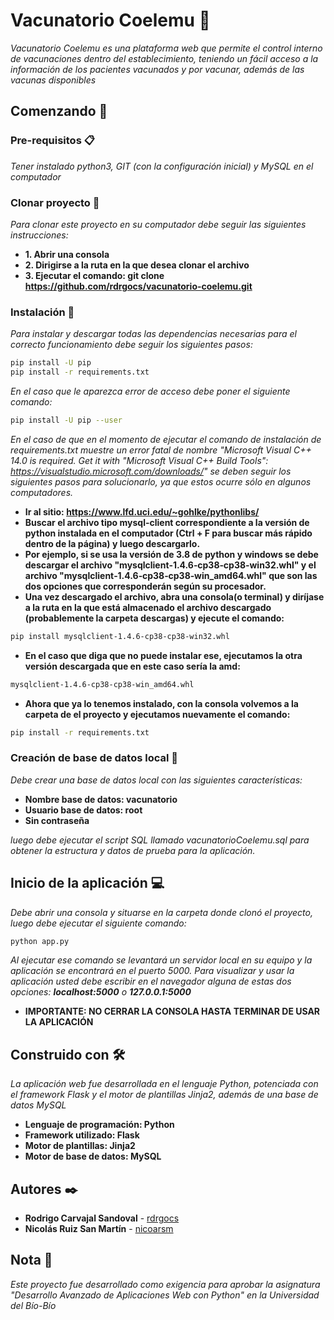 # Vacunatorio Coelemu 💉

_Vacunatorio Coelemu es una plataforma web que permite el control interno de vacunaciones dentro del establecimiento, teniendo un fácil acceso a la información de los pacientes vacunados y por vacunar, además de las vacunas disponibles_


## Comenzando 🚀

### Pre-requisitos 📋

_Tener instalado python3, GIT (con la configuración inicial) y MySQL en el computador_

### Clonar proyecto 🧲

_Para clonar este proyecto en su computador debe seguir las siguientes instrucciones:_

* **1. Abrir una consola**
* **2. Dirigirse a la ruta en la que desea clonar el archivo**
* **3. Ejecutar el comando: git clone https://github.com/rdrgocs/vacunatorio-coelemu.git**

### Instalación 🔧

_Para instalar y descargar todas las dependencias necesarias para el correcto funcionamiento debe seguir los siguientes pasos:_

```bash
pip install -U pip
pip install -r requirements.txt
```
_En el caso que le aparezca error de acceso debe poner el siguiente comando:_
```bash
pip install -U pip --user
```

_En el caso de que en el momento de ejecutar el comando de instalación de requirements.txt muestre un error fatal de nombre "Microsoft Visual C++ 14.0 is required. Get it with "Microsoft Visual C++ Build Tools": https://visualstudio.microsoft.com/downloads/" se deben seguir los siguientes pasos para solucionarlo, ya que estos ocurre sólo en algunos computadores._

* **Ir al sitio: https://www.lfd.uci.edu/~gohlke/pythonlibs/**
* **Buscar el archivo tipo mysql-client correspondiente a la versión de python instalada en el computador (Ctrl + F para buscar más rápido dentro de la página) y luego descargarlo.**
* **Por ejemplo, si se usa la versión de 3.8 de python y windows se debe descargar el archivo "mysqlclient‑1.4.6‑cp38‑cp38‑win32.whl" y el archivo "mysqlclient‑1.4.6‑cp38‑cp38‑win_amd64.whl" que son las dos opciones que corresponderán según su procesador.**
* **Una vez descargado el archivo, abra una consola(o terminal) y diríjase a la ruta en la que está almacenado el archivo descargado (probablemente la carpeta descargas) y ejecute el comando:**

```bash
pip install mysqlclient‑1.4.6‑cp38‑cp38‑win32.whl
```

* **En el caso que diga que no puede instalar ese, ejecutamos la otra versión descargada que en este caso sería la amd:**

```bash
mysqlclient‑1.4.6‑cp38‑cp38‑win_amd64.whl
```

* **Ahora que ya lo tenemos instalado, con la consola volvemos a la carpeta de el proyecto y ejecutamos nuevamente el comando:**

```bash
pip install -r requirements.txt
```

### Creación de base de datos local 💾

_Debe crear una base de datos local con las siguientes características:_

* **Nombre base de datos: vacunatorio**
* **Usuario base de datos: root**
* **Sin contraseña**

_luego debe ejecutar el script SQL llamado vacunatorioCoelemu.sql para obtener la estructura y datos de prueba para la aplicación._

## Inicio de la aplicación 💻

_Debe abrir una consola y situarse en la carpeta donde clonó el proyecto, luego debe ejecutar el siguiente comando:_

```bash
python app.py
```

_Al ejecutar ese comando se levantará un servidor local en su equipo y la aplicación se encontrará en el puerto 5000._
_Para visualizar y usar la aplicación usted debe escribir en el navegador alguna de estas dos opciones: **localhost:5000** o **127.0.0.1:5000**_

* **IMPORTANTE: NO CERRAR LA CONSOLA HASTA TERMINAR DE USAR LA APLICACIÓN**

## Construido con 🛠️

_La aplicación web fue desarrollada en el lenguaje Python, potenciada con el framework Flask y el motor de plantillas Jinja2, además de una base de datos MySQL_

* **Lenguaje de programación: Python**
* **Framework utilizado: Flask**
* **Motor de plantillas: Jinja2**
* **Motor de base de datos: MySQL**


## Autores ✒️

* **Rodrigo Carvajal Sandoval** - [rdrgocs](https://github.com/rdrgocs)
* **Nicolás Ruiz San Martín** - [nicoarsm](https://github.com/nicoarsm)

## Nota 📄

_Este proyecto fue desarrollado como exigencia para aprobar la asignatura "Desarrollo Avanzado de Aplicaciones Web con Python" en la Universidad del Bío-Bío_